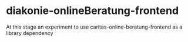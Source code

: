 # diakonie-onlineBeratung-frontend
At this stage an experiment to use caritas-online-beratung-frontend as a library dependency
